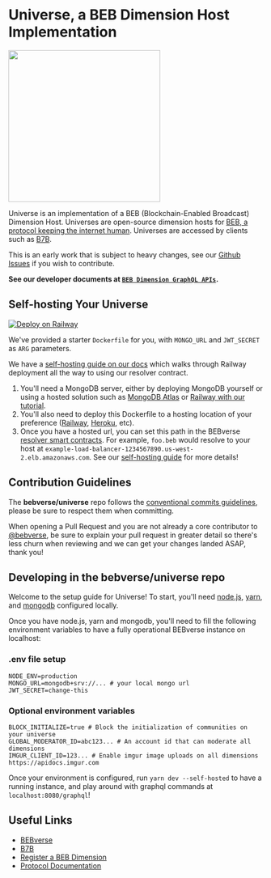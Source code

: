 # Universe, a BEB Dimension Host Implementation

<img src="./.misc/header.png" width="300" />

Universe is an implementation of a BEB (Blockchain-Enabled Broadcast) Dimension Host. Universes are open-source dimension hosts for [BEB, a protocol keeping the internet human](https://docs.beb.xyz). Universes are accessed by clients such as [B7B](https://github.com/bebverse/b7b).

This is an early work that is subject to heavy changes, see our [Github Issues](https://github.com/bebverse/dimension/issues) if you wish to contribute.

**See our developer documents at [`BEB Dimension GraphQL APIs`](https://docs.beb.xyz/developers).**

## Self-hosting Your Universe

[![Deploy on Railway](https://railway.app/button.svg)](https://railway.app/new/template/_1eUPs)

We've provided a starter `Dockerfile` for you, with `MONGO_URL` and `JWT_SECRET` as `ARG` parameters.

We have a [self-hosting guide on our docs](https://docs.beb.xyz/selfhosting) which walks through Railway deployment all the way to using our resolver contract.

1. You'll need a MongoDB server, either by deploying MongoDB yourself or using a hosted solution such as [MongoDB Atlas](https://www.mongodb.com/cloud/atlas) or [Railway with our tutorial](https://docs.beb.xyz/selfhosting).
2. You'll also need to deploy this Dockerfile to a hosting location of your preference ([Railway](https://railway.app), [Heroku](https://www.heroku.com/), etc).
3. Once you have a hosted url, you can set this path in the BEBverse [resolver smart contracts](https://github.com/bebverse/contracts). For example, `foo.beb` would resolve to your host at `example-load-balancer-1234567890.us-west-2.elb.amazonaws.com`. See our [self-hosting guide](https://docs.beb.xyz/selfhosting#configuring-the-resolver-contract) for more details!

## Contribution Guidelines

The **bebverse/universe** repo follows the [conventional commits guidelines](https://www.conventionalcommits.org/en/v1.0.0/#summary), please be sure to respect them when committing.

When opening a Pull Request and you are not already a core contributor to [@bebverse](https://github.com/bebverse), be sure to explain your pull request in greater detail so there's less churn when reviewing and we can get your changes landed ASAP, thank you!

## Developing in the bebverse/universe repo

Welcome to the setup guide for Universe! To start, you'll need [node.js](https://github.com/nvm-sh/nvm), [yarn](https://classic.yarnpkg.com/lang/en/docs/install/#mac-stable), and [mongodb](https://www.mongodb.com/docs/manual/tutorial/install-mongodb-on-os-x/) configured locally.

Once you have node.js, yarn and mongodb, you'll need to fill the following environment variables to have a fully operational BEBverse instance on localhost:

### .env file setup

```
NODE_ENV=production
MONGO_URL=mongodb+srv://... # your local mongo url
JWT_SECRET=change-this
```

### Optional environment variables

```
BLOCK_INITIALIZE=true # Block the initialization of communities on your universe
GLOBAL_MODERATOR_ID=abc123... # An account id that can moderate all dimensions
IMGUR_CLIENT_ID=123... # Enable imgur image uploads on all dimensions https://apidocs.imgur.com
```

Once your environment is configured, run `yarn dev --self-hosted` to have a running instance, and play around with graphql commands at `localhost:8080/graphql`!

## Useful Links

- [BEBverse](https://beb.xyz)
- [B7B](https://b7b.xyz)
- [Register a BEB Dimension](https://beb.domains)
- [Protocol Documentation](https://docs.beb.xyz)
